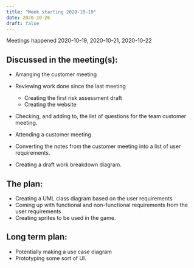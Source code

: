 ```yaml
---
title: "Week starting 2020-10-19"
date: 2020-10-26
draft: false
---
```

Meetings happened 2020-10-19, 2020-10-21, 2020-10-22

## Discussed in the meeting(s):
* Arranging the customer meeting
* Reviewing work done since the last meeting
    * Creating the first risk assessment draft
    * Creating the website
* Checking, and adding to, the list of questions for the team customer meeting.

* Attending a customer meeting

* Converting the notes from the customer meeting into a list of user requirements.
* Creating a draft work breakdown diagram.

## The plan:
* Creating a UML class diagram based on the user requirements
* Coming up with functional and non-functional requirements from the user requirements
* Creating sprites to be used in the game.

## Long term plan:
* Potentially making a use case diagram
* Prototyping some sort of UI.
